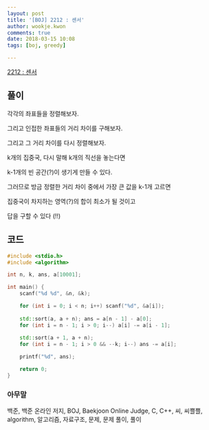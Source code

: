 ```yaml
---
layout: post
title: '[BOJ] 2212 : 센서'
author: wookje.kwon
comments: true
date: 2018-03-15 10:08
tags: [boj, greedy]

---
```


[2212 : 센서](https://www.acmicpc.net/problem/2217)

## 풀이

각각의 좌표들을 정렬해보자.

그리고 인접한 좌표들의 거리 차이를 구해보자.

그리고 그 거리 차이를 다시 정렬해보자.

k개의 집중국, 다시 말해 k개의 직선을 놓는다면

k-1개의 빈 공간(?)이 생기게 만들 수 있다.

그러므로 방금 정렬한 거리 차이 중에서 가장 큰 값을 k-1개 고르면

집중국이 차지하는 영역(?)의 합이 최소가 될 것이고

답을 구할 수 있다 (!!)

## 코드

```cpp
#include <stdio.h>
#include <algorithm>

int n, k, ans, a[10001];

int main() {
	scanf("%d %d", &n, &k);

	for (int i = 0; i < n; i++) scanf("%d", &a[i]);
	
	std::sort(a, a + n); ans = a[n - 1] - a[0];
	for (int i = n - 1; i > 0; i--) a[i] -= a[i - 1];
	
	std::sort(a + 1, a + n);
	for (int i = n - 1; i > 0 && --k; i--) ans -= a[i];

	printf("%d", ans);

	return 0;
}
```

### 아무말  
백준, 백준 온라인 저지, BOJ, Baekjoon Online Judge, C, C++, 씨, 씨쁠쁠, algorithm, 알고리즘, 자료구조, 문제, 문제 풀이, 풀이
